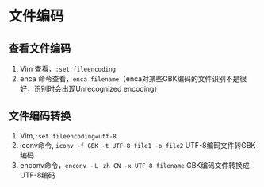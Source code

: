 # 文件编码

查看文件编码
-------------
1. Vim 查看，`:set fileencoding`
2. enca 命令查看，`enca filename`（enca对某些GBK编码的文件识别不是很好，识别时会出现Unrecognized encoding）

文件编码转换
-----------
1. Vim,`:set fileencoding=utf-8`
2. iconv命令, `iconv -f GBK -t UTF-8 file1 -o file2` UTF-8编码文件转GBK编码
3. enconv命令，`enconv -Ｌ zh_CN -x UTF-8 filename` GBK编码文件转换成UTF-8编码
